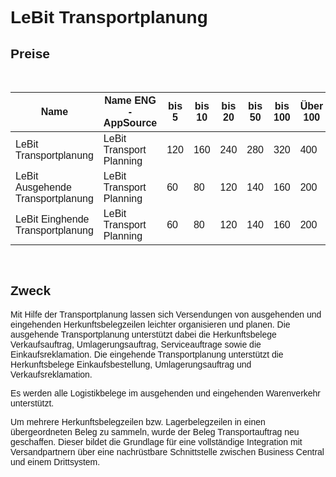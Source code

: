 <style>
body {
    font-family: "Century Gothic", "CenturyGothic", "AppleGothic", sans-serif;
}
</style>

# LeBit Transportplanung 

## Preise

<br>

| Name                                    | Name ENG -AppSource               | bis 5 | bis 10 | bis 20 | bis 50 | bis 100 | Über 100 |
|-----------------------------------------|-----------------------------------|-------|--------|--------|--------|---------|----------|
| LeBit Transportplanung                  | LeBit Transport Planning          | 120   | 160    | 240    | 280    | 320     | 400      |
| LeBit Ausgehende Transportplanung       | LeBit Transport Planning          | 60    | 80     | 120    | 140    | 160     | 200      |
| LeBit Einghende Transportplanung        | LeBit Transport Planning          | 60    | 80     | 120    | 140    | 160     | 200      |

<br>

## Zweck

Mit Hilfe der Transportplanung lassen sich Versendungen von ausgehenden
und eingehenden Herkunftsbelegzeilen leichter organisieren und planen.
Die ausgehende Transportplanung unterstützt dabei die Herkunftsbelege
Verkaufsauftrag, Umlagerungsauftrag, Serviceauftrage sowie die
Einkaufsreklamation. Die eingehende Transportplanung unterstützt die
Herkunftsbelege Einkaufsbestellung, Umlagerungsauftrag und
Verkaufsreklamation.

Es werden alle Logistikbelege im ausgehenden und eingehenden Warenverkehr
unterstützt.

Um mehrere Herkunftsbelegzeilen bzw. Lagerbelegzeilen in einen
übergeordneten Beleg zu sammeln, wurde der Beleg Transportauftrag neu
geschaffen. Dieser bildet die Grundlage für eine vollständige
Integration mit Versandpartnern über eine nachrüstbare Schnittstelle
zwischen Business Central und einem Drittsystem.


